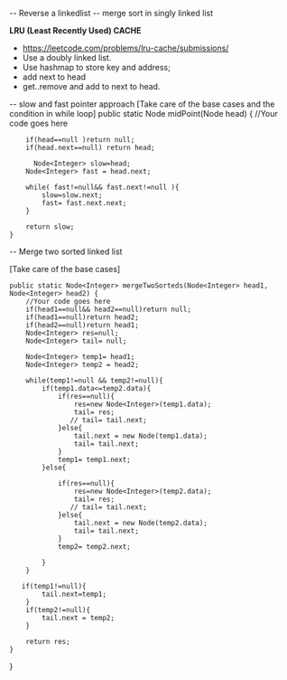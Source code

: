 -- Reverse a linkedlist
-- merge sort in singly linked list

**LRU (Least Recently Used) CACHE**
- https://leetcode.com/problems/lru-cache/submissions/
- Use a doubly linked list.
- Use hashmap to store key and address;
-  add next to head
- get..remove and add to next to head.

-- slow and fast pointer approach
[Take care of the base cases and the condition in while loop]
 public static Node<Integer> midPoint(Node<Integer> head) {
        //Your code goes here
      
        if(head==null )return null;
        if(head.next==null) return head;

          Node<Integer> slow=head;
        Node<Integer> fast = head.next;
        
        while( fast!=null&& fast.next!=null ){
            slow=slow.next;
            fast= fast.next.next;
        }

        return slow;
    }

-- Merge two sorted linked list

[Take care of the base cases]
    
    public static Node<Integer> mergeTwoSorteds(Node<Integer> head1, Node<Integer> head2) {
        //Your code goes here
        if(head1==null&& head2==null)return null;
        if(head1==null)return head2;
        if(head2==null)return head1;
        Node<Integer> res=null;
        Node<Integer> tail= null;

        Node<Integer> temp1= head1;
        Node<Integer> temp2 = head2;

        while(temp1!=null && temp2!=null){
            if(temp1.data<=temp2.data){
                if(res==null){
                    res=new Node<Integer>(temp1.data);
                    tail= res;
                   // tail= tail.next;
                }else{
                    tail.next = new Node(temp1.data);
                    tail= tail.next;
                }
                temp1= temp1.next;
            }else{

                if(res==null){
                    res=new Node<Integer>(temp2.data);
                    tail= res;
                   // tail= tail.next;
                }else{
                    tail.next = new Node(temp2.data);
                    tail= tail.next;
                }
                temp2= temp2.next;

            }
        }

       if(temp1!=null){
            tail.next=temp1;
        }
        if(temp2!=null){
            tail.next = temp2;
        }

        return res;
    }

}
